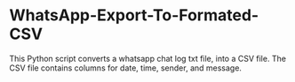 # WhatsApp-Export-To-Formated-CSV
This Python script converts a whatsapp chat log txt file,  into a CSV file. The CSV file contains columns for date, time, sender, and message.
